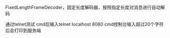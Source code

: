 FixedLengthFrameDecoder，固定长度解码器，按照指定长度对消息进行自动解码


通过telnet测试
cmd后输入telnet localhost 8080
cmd控制台输入超过20个字符后会打印到服务端